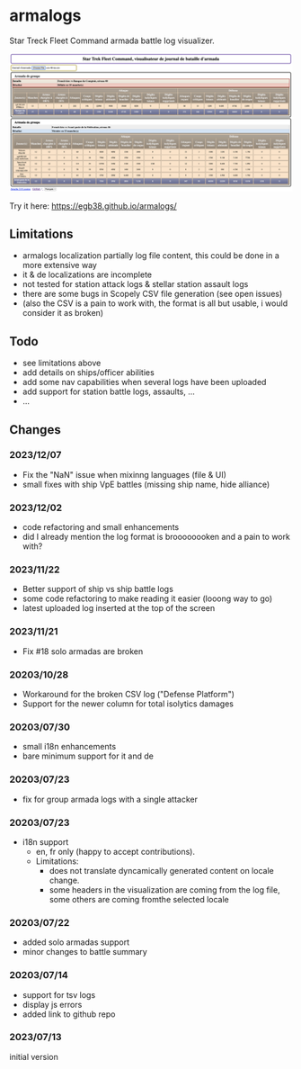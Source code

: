 # armalogs
Star Treck Fleet Command armada battle log visualizer.

![alt text](https://github.com/egb38/armalogs/blob/main/armalogs-2.png?raw=true)


Try it here: https://egb38.github.io/armalogs/

## Limitations
* armalogs localization partially log file content, this could be done in a more extensive way
* it & de localizations are incomplete
* not tested for station attack logs & stellar station assault logs
* there are some bugs in Scopely CSV file generation (see open issues)
* (also the CSV is a pain to work with, the format is all but usable, i would consider it as broken)

## Todo
* see limitations above
* add details on ships/officer abilities
* add some nav capabilities when several logs have been uploaded
* add support for station battle logs, assaults, ...
* ...

## Changes
### 2023/12/07
* Fix the "NaN" issue when mixinng languages (file & UI)
* small fixes with ship VpE battles (missing ship name, hide alliance)

### 2023/12/02
* code refactoring and small enhancements
* did I already mention the log format is broooooooken and a pain to work with?

### 2023/11/22
* Better support of ship vs ship battle logs
* some code refactoring to make reading it easier (looong way to go)
* latest uploaded log inserted at the top of the screen

### 2023/11/21
* Fix #18 solo armadas are broken

### 20203/10/28
* Workaround for the broken CSV log ("Defense Platform")
* Support for the newer column for total isolytics damages

### 20203/07/30
* small i18n enhancements
* bare minimum support for it and de

### 20203/07/23
* fix for group armada logs with a single attacker

### 20203/07/23
* i18n support
  * en, fr only (happy to accept contributions). 
  * Limitations: 
    * does not translate dyncamically generated content on locale change.
    * some headers in the visualization are coming from the log file, some others are coming fromthe selected locale

### 20203/07/22
* added solo armadas support
* minor changes to battle summary

### 20203/07/14
* support for tsv logs
* display js errors
* added link to github repo

### 2023/07/13
initial version
